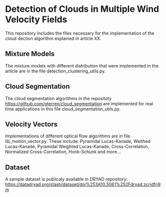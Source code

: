 # Detection of Clouds in Multiple Wind Velocity Fields

This repository includes the files necessary for the implementation of the cloud dection algorithm explained in article XX.

## Mixture Models

The mixture models with different distribution that were implemented in the article are in the file detection_clustering_utils.py.

## Cloud Segmentation

The cloud segmentation algorithms in the repositoty https://github.com/gterren/cloud_segmentation are implemented for real time applications in this file cloud_segmentation_utils.py.

## Velocity Vectors

Implementations of different optical flow algorithms are in file lib_motion_vector.py. These include: Pyramidal Lucas-Kanade, Weithed Lucas-Kanade, Pyramidal Weighted Lucas-Kanade, Cross-Correlation, Normalized Cross-Correlation, Honk-Schunk and more...

## Dataset

A sample dataset is publicaly available in DRYAD repository: https://datadryad.org/stash/dataset/doi%253A10.5061%252Fdryad.zcrjdfn9m
